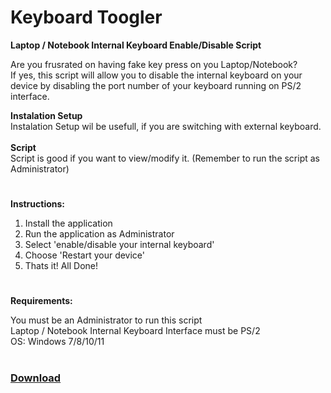 # Keyboard Toogler
<b>Laptop / Notebook Internal Keyboard Enable/Disable Script</b> <br> 

Are you frusrated on having fake key press on you Laptop/Notebook? <br> 
If yes, this script will allow you to disable the internal keyboard on your device by disabling the port number of your keyboard running on PS/2 interface. <br> 

<b>Instalation Setup </b> <br>
Instalation Setup wil be usefull, if you are switching with external keyboard. <br>
 <br>
<b>Script</b> <br>
Script is good if you want to view/modify it. (Remember to run the script as Administrator)<br>
#
<b>Instructions:</b>  <br>

1. Install the application <br>
2. Run the application as Administrator <br>
3. Select 'enable/disable your internal keyboard' <br>
4. Choose 'Restart your device' <br>
5. Thats it! All Done!
#
<b>Requirements:</b>  <br>

You must be an Administrator to run this script  <br>
Laptop / Notebook Internal Keyboard Interface must be PS/2  <br>
OS: Windows 7/8/10/11
#
<a href="https://github.com/yedkriz/keyboard-toogler/releases/latest"><h3>Download</h3></a>

